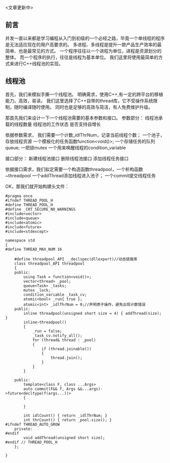 <文章更新中>
## 前言
并发一直以来都是学习编程从入门到初级的一个必经之路，毕竟一个单线程的程序是无法适应现在的用户高要求的。
多进程、多线程是提升一款产品生产效率的最简单、也是最常见的方式。
一个程序往往以一个进程为单位，进程是资源划分的整体。
而一个程序的执行，往往是线程为基本单位。
我们这里将使用最简单的方式来进行C++线程池的实现。

## 线程池
首先，我们来模拟手撕一个线程池。
明确需求，使用C++,有一定的跨平台的移植能力。高效，易读。
我们这里选择了C++自带的thread库，它不受操作系统限制，随时编译随时使用。
同时也是足够的高效与简洁，有人免费维护升级。

那首先我们来设计一下一个线程池需要的基本参数和接口。
参数部分：
线程池承载的线程数量
线程池的工作状态
是否支持自增长

依据参数需求，
我们需要一个计数_idlThrNum，记录当前线程个数；
一个池子，存放线程资源
一个模板化的任务函数function<void()>;
一个存储任务的队列queue<Task>;
一把锁mutex
一个用来唤醒线程的condition_variable

接口部分：
新建线程池接口
删除线程池接口
添加线程任务接口

依据接口需求，我们拟定需要一个构造函数threadpool，一个析构函数~threadpool
一个addThread添加线程进入池子；
一个commit提交线程任务

OK，那我们就开始构建头文件：
```
#pragma once
#ifndef THREAD_POOL_H
#define THREAD_POOL_H
#define _CRT_SECURE_NO_WARNINGS
#include<vector>
#include<queue>
#include<atomic>
#include<future>
#include<stdexcept>

namespace std
{
#define THREAD_MAX_NUM 16

	#define threadpool_API __declspec(dllexport)//动态链接库
	class threadpool_API threadpool
	{
	public:
		using Task = function<void()>;
		vector<thread> _pool;
		queue<Task> _tasks;
		mutex _lock;
		condition_variable _task_cv;
		atomic<bool> _run{ true };
		atomic<int> _idlThrNum = 0;//声明原子操作，避免出现计数错误
	public:
		inline threadpool(unsigned short size = 4) { addThread(size); }
		inline~threadpool()
		{
			_run = false;
			_task_cv.notify_all();
			for (thread& thread : _pool)
			{
				if (thread.joinable())
				{
					thread.join();
				}
			}
		}

	public:
		template<class F, class ...Args>
		auto commit(F&& f, Args &&...args)->future<decltype(f(args...))>
		{
			
		}

		int idlCount() { return _idlThrNum; }
		int thrCount() { return _pool.size(); }
#ifndef THREAD_AUTO_GROW
	private:
#endif
		void addThread(unsigned short size);		
#endif // THREAD_POOL_H
	};
	
}